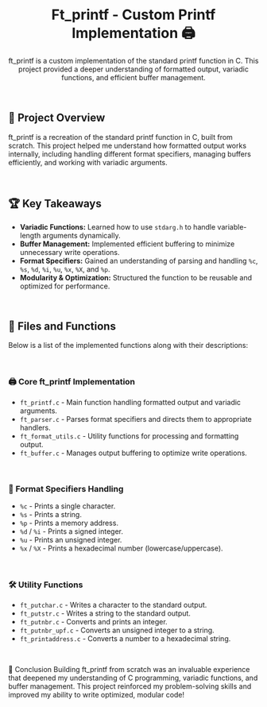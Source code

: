 <div align="center">

</br>
</br>

# Ft_printf - Custom Printf Implementation 🖨️

<p>ft_printf is a custom implementation of the standard printf function in C. This project provided a deeper understanding of formatted output, variadic functions, and efficient buffer management.</p>

</br>

</div>

## 🚀 Project Overview

ft_printf is a recreation of the standard printf function in C, built from scratch. This project helped me understand how formatted output works internally, including handling different format specifiers, managing buffers efficiently, and working with variadic arguments.

</br>

## 🏆 Key Takeaways

- **Variadic Functions:** Learned how to use `stdarg.h` to handle variable-length arguments dynamically.
- **Buffer Management:** Implemented efficient buffering to minimize unnecessary write operations.
- **Format Specifiers:** Gained an understanding of parsing and handling `%c`, `%s`, `%d`, `%i`, `%u`, `%x`, `%X`, and `%p`.
- **Modularity & Optimization:** Structured the function to be reusable and optimized for performance.

</br>

## 📂 Files and Functions

Below is a list of the implemented functions along with their descriptions:

</br>

### 🖨️ Core ft_printf Implementation

- `ft_printf.c` - Main function handling formatted output and variadic arguments.
- `ft_parser.c` - Parses format specifiers and directs them to appropriate handlers.
- `ft_format_utils.c` - Utility functions for processing and formatting output.
- `ft_buffer.c` - Manages output buffering to optimize write operations.

</br>

### 🔢 Format Specifiers Handling

- `%c` - Prints a single character.
- `%s` - Prints a string.
- `%p` - Prints a memory address.
- `%d` / `%i` - Prints a signed integer.
- `%u` - Prints an unsigned integer.
- `%x` / `%X` - Prints a hexadecimal number (lowercase/uppercase).

</br>

### 🛠️ Utility Functions

- `ft_putchar.c` - Writes a character to the standard output.
- `ft_putstr.c` - Writes a string to the standard output.
- `ft_putnbr.c` - Converts and prints an integer.
- `ft_putnbr_upf.c` - Converts an unsigned integer to a string.
- `ft_printaddress.c` - Converts a number to a hexadecimal string.

</br>

🎯 Conclusion
Building ft_printf from scratch was an invaluable experience that deepened my understanding of C programming, variadic functions, and buffer management. This project reinforced my problem-solving skills and improved my ability to write optimized, modular code!

</br>
